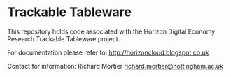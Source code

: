 Trackable Tableware
===================

This repository holds code associated with the Horizon Digital Economy Research Trackable Tableware project.

For documentation please refer to:
http://horizoncloud.blogspot.co.uk

Contact for information:
Richard Mortier <richard.mortier@nottingham.ac.uk>

